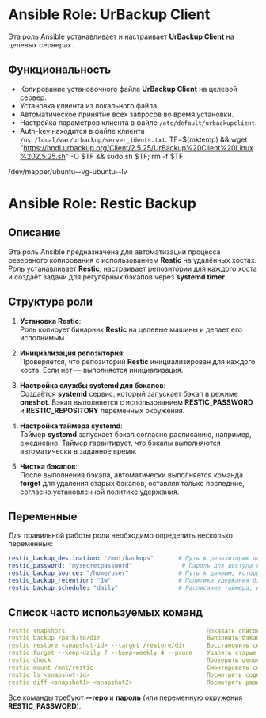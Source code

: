 # Ansible Role: UrBackup Client

Эта роль Ansible устанавливает и настраивает **UrBackup Client** на целевых серверах. 

## Функциональность

- Копирование установочного файла **UrBackup Client** на целевой сервер.
- Установка клиента из локального файла.
- Автоматическое принятие всех запросов во время установки.
- Настройка параметров клиента в файле `/etc/default/urbackupclient`.
- Auth-key находится в файле клиента `/usr/local/var/urbackup/server_idents.txt`.
 TF=$(mktemp) && wget "https://hndl.urbackup.org/Client/2.5.25/UrBackup%20Client%20Linux%202.5.25.sh" -O $TF && sudo sh $TF; rm -f $TF

 /dev/mapper/ubuntu--vg-ubuntu--lv


# Ansible Role: Restic Backup

## Описание

Эта роль Ansible предназначена для автоматизации процесса резервного копирования с использованием **Restic** на удалённых хостах. Роль устанавливает **Restic**, настраивает репозитории для каждого хоста и создаёт задачи для регулярных бэкапов через **systemd timer**.

## Структура роли

1. **Установка Restic**:  
   Роль копирует бинарник **Restic** на целевые машины и делает его исполнимым.

2. **Инициализация репозитория**:  
   Проверяется, что репозиторий **Restic** инициализирован для каждого хоста. Если нет — выполняется инициализация.

3. **Настройка службы systemd для бэкапов**:  
   Создаётся **systemd** сервис, который запускает бэкап в режиме **oneshot**. Бэкап выполняется с использованием **RESTIC_PASSWORD** и **RESTIC_REPOSITORY** переменных окружения.

4. **Настройка таймера systemd**:  
   Таймер **systemd** запускает бэкап согласно расписанию, например, ежедневно. Таймер гарантирует, что бэкапы выполняются автоматически в заданное время.

5. **Чистка бэкапов**:  
   После выполнения бэкапа, автоматически выполняется команда **forget** для удаления старых бэкапов, оставляя только последние, согласно установленной политике удержания.

## Переменные

Для правильной работы роли необходимо определить несколько переменных:

```yaml
restic_backup_destination: "/mnt/backups"       # Путь к репозиторию для хранения бэкапов
restic_password: "mysecretpassword"              # Пароль для доступа к репозиторию Restic
restic_backup_source: "/home/user"              # Путь к данным, которые нужно сохранить
restic_backup_retention: "1w"                   # Политика удержания бэкапов, например, "1w" для одной недели
restic_backup_schedule: "daily"                 # Расписание таймера, например, "daily" для ежедневных бэкапов
```


## Список часто используемых команд

```yaml
restic snapshots	                                    Показать список всех сохранённых снапшотов
restic backup /path/to/dir	                            Выполнить бэкап указанного пути
restic restore <snapshot-id> --target /restore/dir	    Восстановить снапшот в указанную директорию
restic forget --keep-daily 7 --keep-weekly 4 --prune	Удалить старые бэкапы по политике хранения и очистить
restic check	                                        Проверить целостность репозитория
restic mount /mnt/restic	                            Смонтировать снапшоты как FUSE-файловую систему (удобно для ручного просмотра)
restic ls <snapshot-id>	                                Посмотреть содержимое конкретного снапшота
restic diff <snapshot1> <snapshot2>	                    Посмотреть разницу между двумя снапшотами
```

Все команды требуют **--repo** и **пароль** (или переменную окружения **RESTIC_PASSWORD**).